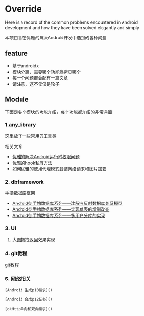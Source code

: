 # Override
Here is a record of the common problems encountered in Android development and how they have been solved elegantly and simply

本项目旨在优雅的解决Android开发中遇到的各种问题

## feature

- 基于androidx
- 模块分离，需要哪个功能就拷贝哪个
- 每一个问题都会配有一篇文章
- 请注意，这不仅仅是轮子

## Module

下面是各个模块的功能介绍，每个功能都介绍的非常详细

### 1.any_library

这里放了一些常用的工具类



相关文章

- [优雅的解决Android运行时权限问题](any_library/yellow/优雅的解决Android运行时权限问题.md)
- 优雅的hook私有方法
- 如何优雅的使用代理模式封装网络请求和图片加载





### 2. dbframework

手撸数据库框架

- [Android徒手撸数据库系列——注解与反射数据库关系模型](any2_dbframwork/zmark/mark1.md)
- [Android徒手撸数据库系列——实现单表的增删改查](any2_dbframwork/zmark/mark2.md)
- [Android徒手撸数据库系列——多用户分库的实现](any2_dbframwork/zmark/mark3.md)



### 3. UI

1. 大图拖拽返回效果实现


### 4. git教程
   [git教程](git_markdown/git_markdown.pptx)

### 5. 网络相关

    [Android 生成p10请求]()
    
    [Android 合成p12证书]()
    
    [okHttp单向和双向请求]()








